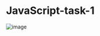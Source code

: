 # JavaScript-task-1

![image](https://github.com/amanraza202/JavaScript-task-1/assets/80668893/bd11de66-3c90-4bb1-8647-06d7340eb773)
